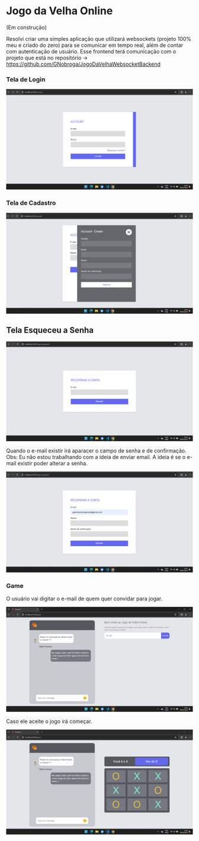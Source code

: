# Jogo da Velha Online

(Em construção)

Resolvi criar uma simples aplicação que utilizará websockets (projeto 100% meu e criado do zero) para se comunicar em tempo real, além de contar com autenticação de usuário. Esse frontend terá comunicação com o projeto que está no repositório -> https://github.com/GNobroga/JogoDaVelhaWebsocketBackend

### Tela de Login

![Alt text](src/assets/images/image-1.png)


### Tela de Cadastro

![Alt text](src/assets/images/image-5.png)


## Tela Esqueceu a Senha

![Alt text](src/assets/images/image-3.png)

Quando o e-mail existir irá aparacer o campo de senha e de confirmação. Obs: Eu não estou trabalhando com a ideia de enviar email. A ideia é se o e-mail existir poder alterar a senha.

![Alt text](src/assets/images/image-4.png)

### Game

O usuário vai digitar o e-mail de quem quer convidar para jogar.

![Alt text](src/assets/images/jogo1.jpg)

Caso ele aceite o jogo irá começar.

![Alt text](src/assets/images/jogo2.jpg)

